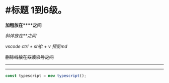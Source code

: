 # #标题 1到6级。

**加粗放在****之间**

*斜体放在**之间*

*vscode ctrl + shift + v 预览md*

~~删除线放在双波浪号之间~~

***
---

```javascript
const typescript = new typescript();
```